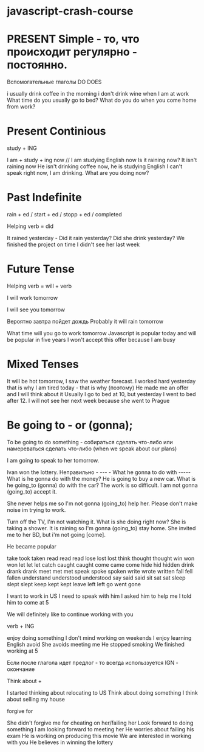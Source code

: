 # javascript-crash-course

# PRESENT Simple - то, что происходит регулярно - постоянно.
Вспомогательные глаголы DO DOES

i  usually drink coffee in the morning
i don't drink wine when I am at work
What time do you usually go to bed?
What do you do when you come home from work?


# Present Continious

study + ING

I am + study + ing now // I am studying English now
Is it raining now? It isn't raining now
He isn't drinking coffee now, he is studying English
I can't speak right now, I am drinking. 
What are you doing now? 

# Past Indefinite

rain + ed  / start + ed / stopp + ed / completed

Helping verb = did

It rained yesterday - Did it rain yesterday?
Did she drink yesterday?
We finished the project on time
I didn't see her last week

# Future Tense 
Helping verb  = will + verb

I will work tomorrow


I will see you tomorrow

Вероятно завтра пойдет дождь
Probably it will rain tomorrow 

What time will you go to work tomorrow
Javascript is popular today and will be popular in five years
I won't accept this offer because I am busy



# Mixed Tenses

It will be hot tomorrow, I saw the weather forecast.
I worked hard yesterday that is why I am tired today - that is why (поэтому)
He made me an offer and I will think about it
Usually I go to bed at 10, but yesterday I went to bed after 12.
I will not see her next week because she went to Prague

# Be going to - or (gonna);

To be going to do something - собираться сделать что-либо или намереваться сделать что-либо (when we speak about our plans)

I am going to speak to her tomorrow.

Ivan won the lottery.
Неправильно - --- - What he gonna to do with -----
 What is he gonna do with the money?
He is going to buy a new car. What is he going_to (gonna) do with the car?
The work is so difficult. I am not gonna (going_to) accept it.

She never helps me so I'm not gonna (going_to) help her.
Please don't make noise im trying to work.

Turn off the TV, I'm not watching it.
What is she doing right now? She is taking a shower.
It is raining so I'm gonna (going_to) stay home.
She invited me to her BD, but i'm not going [come].
 
He became popular

take took taken
read read read
lose lost lost
think thought thought
win won won
let let let
catch caught caught
come came come
hide hid hidden
drink drank drank
meet met met
speak spoke spoken
write wrote written
fall fell fallen
understand understood understood
say said said
sit sat sat
sleep slept slept
keep kept kept
leave left left
go went gone


I want to work in US
I need to speak with him
I asked him to help me
I told him to come at 5

We will definitely like to continue working with you


verb + ING

enjoy doing something
I don't mind working on weekends
I enjoy learning English
avoid 
She avoids meeting me
He stopped smoking
We finished working at 5

Если после глагола идет предлог - то всегда использзуется IGN - окончание


Think about + 

I started thinking about relocating to US
Think about doing something
I think about selling my house

forgive for 

She didn't forgive me for cheating on her/failing her
Look forward to doing something
I am looking forward to meeting her 
He worries about failing his exam
He is working on producing this movie 
We are interested in working with you
He believes in winning the lottery






